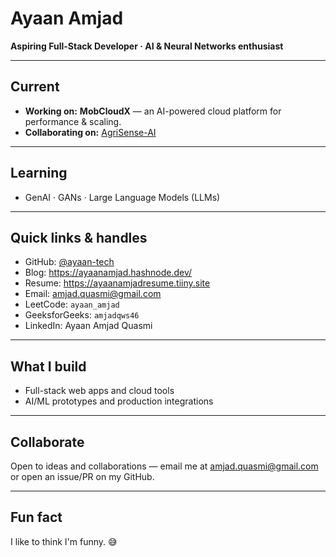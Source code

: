 # Ayaan Amjad  
**Aspiring Full-Stack Developer · AI & Neural Networks enthusiast**

---

## Current
- **Working on:** **MobCloudX** — an AI-powered cloud platform for performance & scaling.  
- **Collaborating on:** [AgriSense-AI](https://github.com/Ayaan-tech/Agri-Sense)

---

## Learning
- GenAI · GANs · Large Language Models (LLMs)

---

## Quick links & handles
- GitHub: [@ayaan-tech](https://github.com/ayaan-tech)  
- Blog: https://ayaanamjad.hashnode.dev/  
- Resume: https://ayaanamjadresume.tiiny.site  
- Email: [amjad.quasmi@gmail.com](mailto:amjad.quasmi@gmail.com)  
- LeetCode: `ayaan_amjad`  
- GeeksforGeeks: `amjadqws46`  
- LinkedIn: Ayaan Amjad Quasmi

---

## What I build
- Full-stack web apps and cloud tools  
- AI/ML prototypes and production integrations

---

## Collaborate
Open to ideas and collaborations — email me at [amjad.quasmi@gmail.com](mailto:amjad.quasmi@gmail.com) or open an issue/PR on my GitHub.

---

## Fun fact
I like to think I'm funny. 😅
